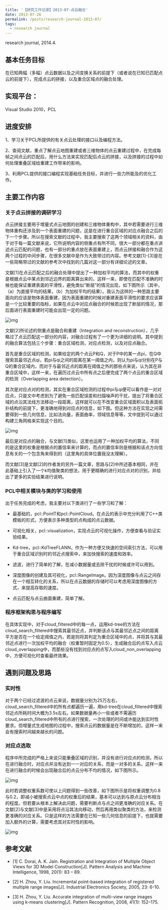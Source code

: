 ```yaml
---
title: '【研究工作记录】2013-07-点云融合'
date: 2013-07-26
permalink: /posts/research-journal-2013-07/
tags:
  - research journal
---
```


research journal, 2014.4.

## 基本任务目标

在已知两幅（多幅）点云数据以及之间变换关系的前提下（或者说在已知已匹配点云的前提下），完成点云的拼接，以及重合区域点的融合处理。

## 实现平台：

Visual Studio 2010，PCL

## 进度安排

1、学习关于PCL所提供的有关点云处理的接口以及编程方法。

2、查阅文献，重点了解点云地图重建或者三维物体的点云重建过程中，在完成每帧之间点云的匹配后，用什么方法来实现匹配后点云的拼接，以及拼接的过程中如何处理重叠区域给重建工作带来的影响。

3、利用PCL提供的接口编程实现基础任务目标，并进行一些力所能及的优化工作。

## 主要工作内容

### 关于点云拼接的调研学习

点云拼接主要用于增量式点云地图的创建和三维物体重构中，其中若需要进行三维物体重构还涉及到一个表面重建的问题，这是在进行重合区域的对应点融合之后的下一个步骤。所以在搜索文献的过程中，我主要搜索了这两个领域相关的资料，由于对于每一篇文献来说，它所说明内容的侧重点有所不同，很大一部分都在重点讲述点云匹配的问题，也有一部分的重点放在表面重建上，而点云拼接和融合作为这两个过程的中间步骤，在很多文献中是作为大致带过的内容。参考文献[1]-[3]是在一些简略带过的文献的参考次中找到的几篇对这一部分有详细论述的文章。

文献[1]在点云匹配之后的融合处理中提出了一种加权平均的算法，而其中的权重是根据点云中某点到邻近边界的距离算出来的，这样一来，即使在匹配不准确的时候也能保证重建表面的平滑性，避免类似“断层”的情况出现，如下图所示（其中，（a）为直接平均的结果，（b）为加权平均的结果）。我认为这样的一种思路主要面向的应该是物体表面重建，因为表面重建的时候对重建表面平滑性的要求应该算是一个比较重要的指标，如果在点云中对应点融合的时候若出现了断层的情况，那后面进行表面重建时可能会出现一定的问题。

![img](https://sunqinxuan.github.io/images/posts-research-journal-2013-07-img1.png)

文献[2]所论述的侧重点是融合和重建（Integration and reconstruction），几乎略过了点云匹配这一部分的内容，对融合过程有了一个更为详细的说明。其中提到的融合算法包括三个步骤：重合区域检测，对应点检测，以及对应点融合。

首先是重合区域的检测，如果给定的两个点云P和Q，对于P中的某一点pi，在Q中搜索其最邻近点qi，若pi与qi之间的距离在某一阈值之内，则认为pi与qi分别在P与Q的重合区域内，而对于与最邻近点的距离在阈值之外的那些点来说，认为其在非重合区域中，这样一来，在遍历过点云中所有点之后便完成了两个点云的重合区域的检测（Overlapping area detection）。

其次是对应点对的检测，其实在重合区域检测的过程中pi与qi便可以看作是一对对应点，只是文中考虑到为了避免一些匹配误差和扫描噪声的干扰，提出了将重合区域的点沿其法线方法移动一段距离，这样就可以在不改变重合区域面积以及表面拓扑结构的前提下，更准确地得到对应点的信息，如下图。但这种方法在实现之间需要得到一些几何信息，比如法向量，表面曲率，领域信息等等，文中提到可以通过构建三角网格来实现这个目的。

![img](https://sunqinxuan.github.io/images/posts-research-journal-2013-07-img2.png)

最后是对应点的融合，与文献[1]类似，这里也运用了一种加权平均的算法，不同的是这里的权重是根据点的置信率来计算的，而点的置信率则是根据和该点方向信息有关的一个包含角来得到的（这里角的具体位置我没太理解）。

而文献[3]是文献[2]的作者发的另外一篇文章，思路与[2]中所述基本相同，并在此基础上引入了一个k均值聚类的想法，用于更精确的进行对应点对的识别，并给出了更多的实验结果进行说明。

### PCL中相关模块与类的学习和使用

出于任务完成的考虑，我主要对以下类进行了一些学习和了解：

- 最基础的，pcl::PointT和pcl::PointCloud。在点云的表示中充分利用了C++类模板的形式，方便表示多种类型的点构成的点云数据。

- 可视化相关，pcl::visualization，实现点云的可视化操作，方便查看与验证实验结果。
- Kd-tree，pcl::KdTreeFLANN，作为一种方便又快速的空间索引方法，可以用于重合区域识别时的邻近点搜索中，来加快搜索的速度和效率。
- 滤波，进行了简单的了解，在减小数据量或去除干扰的时候或许可以用到。
- 深度图像的创建及其可视化，pcl::RangeImage。因为深度图像与点云之间存在一个相互转化的关系，所以在点云数据的存储时可以考虑用深度图像的方式，来提高存取的速度。
- 点云匹配与点云曲面重建，简单了解。

### 程序框架构思与程序编写

在具体实现中，对于cloud_filtered中的每一点，运用kd-tree的方法在cloud_search_filtered中搜索其最邻近点，并判断该点与其最邻近点之间的距离平方是否在一个给定阈值之内，若是则将其判定为重合区域中的点，并将其与其最邻近点进行一次加权平均的融合（权重暂时固定为0.5），生成融合后的点写入点云cloud_overlapping中，而那些没有找到对应点的点写入cloud_non_overlapping中，方便可视化时查看最终效果。

## 遇到问题及思路

### 实时性

对于两个已经过滤波的点云来说，数据量分别为25万左右，cloud_search_filtered中的所有点都遍历一遍，用kd-tree在cloud_filtered中搜索邻近点所耗时间大概为3.5s左右。如果数据量再小一些或者不需遍历cloud_search_filtered中所有的点进行搜索，一次处理的时间或许能达到实时性要求。但增量式生成地图的过程中，搜索点云的数据量是在不断增加的，这样一来会有搜索时间越来越长的问题。

### 对应点选取

程序中所完成的严格上来说只能重叠区域的识别，并没有进行对应点的检测，所以在进行融合时，对应点并没有达到一一对应的关系，而是一对多的关系，这样一来在进行融合的时候会出现融合后的点云分布不均的情况，如下图所示。

![img](https://sunqinxuan.github.io/images/posts-research-journal-2013-07-img3.png)

此时若调整权重系数可使以上问题得到一些改善，如下图所示是将权重调整为0.8与0.2，即减小被搜索点云中点的权重后的结果，基本可以达到与原点云分布相当的程度。但若要从根本上解决此问题，需要判断点与点之间更准确的对应关系。在文献[2]与文献[3]中是采用将点沿其法向移动，然后再用类似聚类的方法，来检测更准确的对应关系。只是这样的方法需要在已知一些几何信息的前提下，也就需要加入额外的计算，需要考虑其对实时性的影响。

![img](https://sunqinxuan.github.io/images/posts-research-journal-2013-07-img4.png)

## 参考文献

- [1] C. Dorai, A. K. Jain. Registration and Integration of Multiple Object Views for 3D Model Construction[J]. Pattern Analysis and Machine Intelligence, 1998, 20(1): 83 – 89.

- [2] H. Zhou, Y. Liu. Incremental point-based integration of registered multiple range images[J]. Industrial Electronics Society, 2005, 23: 6-10.

- [3] H. Zhou, Y. Liu. Accurate integration of multi-view range images using k-means clustering[J]. Pattern Recognition, 2008, 41(1): 152–175.